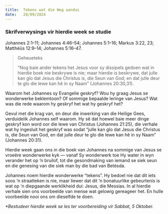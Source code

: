 ```yaml
---
title:  Tekens wat die Weg aandui
date:   28/09/2024
---
```


### Skrifverwysings vir hierdie week se studie
Johannes 2:1–11; Johannes 4:46–54; Johannes 5:1–16; Markus 3:22, 23; Matthéüs 12:9–14; Johannes 5:16–47.

> <p>Geheueteks</p>
> “Nog baie ander tekens het Jesus voor sy dissipels gedoen wat in hierdie boek nie beskrywe is nie; maar hierdie is beskrywe, dat julle kan glo dat Jesus die Christus is, die Seun van God; en dat julle deur te glo die lewe kan hê in sy Naam” (Johannes 20:30,31).

Waarom het Johannes sy Evangelie geskryf? Wou hy graag Jesus se wonderwerke beklemtoon? Of sommige bepaalde leringe van Jesus? Wat was die rede waarom hy geskryf het wat hy geskryf het?

Gevul met die krag van, en deur die inwerking van die Heilige Gees, verduidelik Johannes self waarom. Hy sê dat hoewel baie meer dinge geskryf kon word oor die lewe van Christus (Johannes 21:25), die verhale wat hy ingesluit het geskryf was sodat “julle kan glo dat Jesus die Christus is, die Seun van God, en dat julle deur te glo die lewe kan hê in sy Naam” (Johannes 20:31).

Hierdie week gaan ons in die boek van Johannes na sommige van Jesus se vroeëre wonderwerke kyk — vanaf Sy wonderwerk toe Hy water in wyn verander het op ‘n bruilof, tot die gesondmaking van iemand se siek seun en die genesing van die siek man by die bad van Betésda.

Johannes noem hierdie wonderwerke “tekens”. Hy bedoel nie dat dit iets soos ‘n straatteken is nie, maar liewer dat dit ‘n bonatuurlike gebeurtenis is wat op ‘n diepgaande werklikheid dui: Jesus, die Messias. In al hierdie verhale sien ons voorbeelde van mense wat gelowig gereageer het. En hulle voorbeelde nooi ons om dieselfde te doen.

_*Bestudeer hierdie week se les ter voorbereiding vir Sabbat, 5 Oktober._